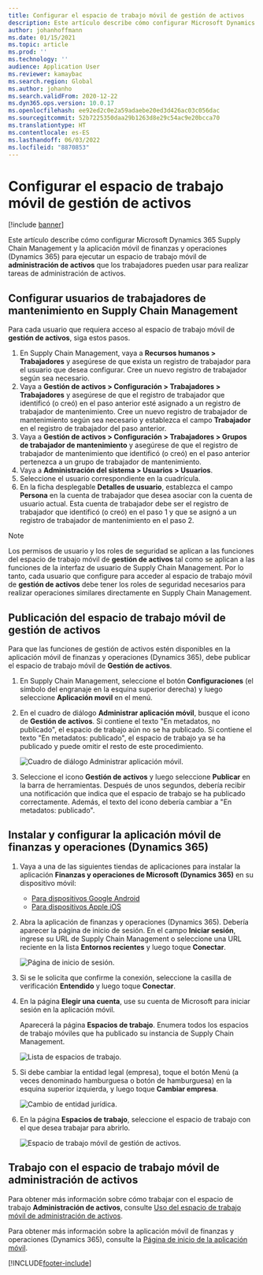 ```yaml
---
title: Configurar el espacio de trabajo móvil de gestión de activos
description: Este artículo describe cómo configurar Microsoft Dynamics 365 Supply Chain Management y la aplicación móvil de finanzas y operaciones (Dynamics 365) para ejecutar un espacio de trabajo móvil de administración de activos que los trabajadores pueden usar para realizar tareas de administración de activos.
author: johanhoffmann
ms.date: 01/15/2021
ms.topic: article
ms.prod: ''
ms.technology: ''
audience: Application User
ms.reviewer: kamaybac
ms.search.region: Global
ms.author: johanho
ms.search.validFrom: 2020-12-22
ms.dyn365.ops.version: 10.0.17
ms.openlocfilehash: ee92ed2c0e2a59adaebe20ed3d426ac03c056dac
ms.sourcegitcommit: 52b7225350daa29b1263d8e29c54ac9e20bcca70
ms.translationtype: HT
ms.contentlocale: es-ES
ms.lasthandoff: 06/03/2022
ms.locfileid: "8870853"
---
```

# <a name="set-up-the-asset-management-mobile-workspace"></a>Configurar el espacio de trabajo móvil de gestión de activos

[!include [banner](../includes/banner.md)]

Este artículo describe cómo configurar Microsoft Dynamics 365 Supply Chain Management y la aplicación móvil de finanzas y operaciones (Dynamics 365) para ejecutar un espacio de trabajo móvil de **administración de activos** que los trabajadores pueden usar para realizar tareas de administración de activos.

## <a name="set-up-maintenance-worker-users-in-supply-chain-management"></a>Configurar usuarios de trabajadores de mantenimiento en Supply Chain Management

Para cada usuario que requiera acceso al espacio de trabajo móvil de **gestión de activos**, siga estos pasos.

1. En Supply Chain Management, vaya a **Recursos humanos \> Trabajadores** y asegúrese de que exista un registro de trabajador para el usuario que desea configurar. Cree un nuevo registro de trabajador según sea necesario.
1. Vaya a **Gestión de activos \> Configuración \> Trabajadores \> Trabajadores** y asegúrese de que el registro de trabajador que identificó (o creó) en el paso anterior esté asignado a un registro de trabajador de mantenimiento. Cree un nuevo registro de trabajador de mantenimiento según sea necesario y establezca el campo **Trabajador** en el registro de trabajador del paso anterior.
1. Vaya a **Gestión de activos \> Configuración \> Trabajadores \> Grupos de trabajador de mantenimiento** y asegúrese de que el registro de trabajador de mantenimiento que identificó (o creó) en el paso anterior pertenezca a un grupo de trabajador de mantenimiento.
1. Vaya a **Administración del sistema \> Usuarios > Usuarios**.
1. Seleccione el usuario correspondiente en la cuadrícula.
1. En la ficha desplegable **Detalles de usuario**, establezca el campo **Persona** en la cuenta de trabajador que desea asociar con la cuenta de usuario actual. Esta cuenta de trabajador debe ser el registro de trabajador que identificó (o creó) en el paso 1 y que se asignó a un registro de trabajador de mantenimiento en el paso 2.

> [!NOTE]
> Los permisos de usuario y los roles de seguridad se aplican a las funciones del espacio de trabajo móvil de **gestión de activos** tal como se aplican a las funciones de la interfaz de usuario de Supply Chain Management. Por lo tanto, cada usuario que configure para acceder al espacio de trabajo móvil de **gestión de activos** debe tener los roles de seguridad necesarios para realizar operaciones similares directamente en Supply Chain Management.

## <a name="publish-the-asset-management-mobile-workspace"></a>Publicación del espacio de trabajo móvil de gestión de activos

Para que las funciones de gestión de activos estén disponibles en la aplicación móvil de finanzas y operaciones (Dynamics 365), debe publicar el espacio de trabajo móvil de **Gestión de activos**.

1. En Supply Chain Management, seleccione el botón **Configuraciones** (el símbolo del engranaje en la esquina superior derecha) y luego seleccione **Aplicación movil** en el menú.
1. En el cuadro de diálogo **Administrar aplicación móvil**, busque el icono de **Gestión de activos**. Si contiene el texto "En metadatos, no publicado", el espacio de trabajo aún no se ha publicado. Si contiene el texto "En metadatos: publicado", el espacio de trabajo ya se ha publicado y puede omitir el resto de este procedimiento.

    ![Cuadro de diálogo Administrar aplicación móvil.](media/mobile-workspaces.png "Cuadro de diálogo Administrar aplicación móvil")

1. Seleccione el icono **Gestión de activos** y luego seleccione **Publicar** en la barra de herramientas. Después de unos segundos, debería recibir una notificación que indica que el espacio de trabajo se ha publicado correctamente. Además, el texto del icono debería cambiar a "En metadatos: publicado".

## <a name="install-and-set-up-the-finance-and-operations-dynamics-365-mobile-app"></a>Instalar y configurar la aplicación móvil de finanzas y operaciones (Dynamics 365)

1. Vaya a una de las siguientes tiendas de aplicaciones para instalar la aplicación **Finanzas y operaciones de Microsoft (Dynamics 365)** en su dispositivo móvil:

    - [Para dispositivos Google Android](https://go.microsoft.com/fwlink/?linkid=850662)
    - [Para dispositivos Apple iOS](https://go.microsoft.com/fwlink/?linkid=850663)

1. Abra la aplicación de finanzas y operaciones (Dynamics 365). Debería aparecer la página de inicio de sesión. En el campo **Iniciar sesión**, ingrese su URL de Supply Chain Management o seleccione una URL reciente en la lista **Entornos recientes** y luego toque **Conectar**.

    ![Página de inicio de sesión.](media/mobile-app-sign-in.png "Página de inicio de sesión")

1. Si se le solicita que confirme la conexión, seleccione la casilla de verificación **Entendido** y luego toque **Conectar**.
1. En la página **Elegir una cuenta**, use su cuenta de Microsoft para iniciar sesión en la aplicación móvil.

    Aparecerá la página **Espacios de trabajo**. Enumera todos los espacios de trabajo móviles que ha publicado su instancia de Supply Chain Management.

    ![Lista de espacios de trabajo.](media/mobile-app-workspaces.png "Lista de espacios de trabajo")

1. Si debe cambiar la entidad legal (empresa), toque el botón Menú (a veces denominado hamburguesa o botón de hamburguesa) en la esquina superior izquierda, y luego toque **Cambiar empresa**.

    ![Cambio de entidad jurídica.](media/mobile-app-change-comp.png "Cambio de entidad jurídica")

1. En la página **Espacios de trabajo**, seleccione el espacio de trabajo con el que desea trabajar para abrirlo.

    ![Espacio de trabajo móvil de gestión de activos.](media/mobile-app-asset-workspace.png "Espacio de trabajo móvil de gestión de activos")

## <a name="work-with-the-asset-management-mobile-workspace"></a>Trabajo con el espacio de trabajo móvil de administración de activos

Para obtener más información sobre cómo trabajar con el espacio de trabajo **Administración de activos**, consulte [Uso del espacio de trabajo móvil de administración de activos](asset-management-mobile-workspace.md).

Para obtener más información sobre la aplicación móvil de finanzas y operaciones (Dynamics 365), consulte la [Página de inicio de la aplicación móvil](../../fin-ops-core/dev-itpro/mobile-apps/Mobile-app-home-page.md).


[!INCLUDE[footer-include](../../includes/footer-banner.md)]